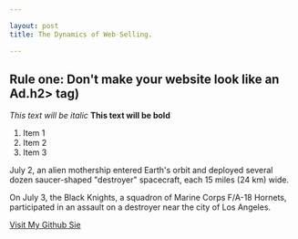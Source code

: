 ```yaml
---

layout: post
title: The Dynamics of Web Selling.

---
```

## Rule one: Don't make your website look like an Ad.h2> tag)


*This text will be italic*
**This text will be bold**

1. Item 1
2. Item 2
3. Item 3


July 2, an alien mothership entered Earth's orbit and deployed several dozen saucer-shaped "destroyer" spacecraft, each 15 miles (24 km) wide.

On July 3, the Black Knights, a squadron of Marine Corps F/A-18 Hornets, participated in an assault on a destroyer near the city of Los Angeles.


[Visit My Github Sie](https://github.com/nestor783)
